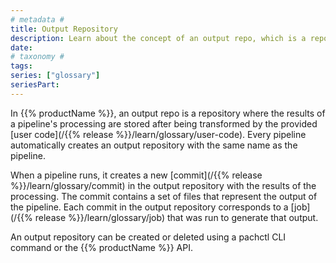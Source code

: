 ```yaml
---
# metadata # 
title: Output Repository
description: Learn about the concept of an output repo, which is a repository where the results of a pipeline's processing are stored after being transformed by the provided user code.
date: 
# taxonomy #
tags:  
series: ["glossary"]
seriesPart:
--- 
```



In {{% productName %}}, an output repo is a repository where the results of a pipeline's processing are stored after being transformed by the provided [user code](/{{% release %}}/learn/glossary/user-code). Every pipeline automatically creates an output repository with the same name as the pipeline.

When a pipeline runs, it creates a new [commit](/{{% release %}}/learn/glossary/commit) in the output repository with the results of the processing. The commit contains a set of files that represent the output of the pipeline. Each commit in the output repository corresponds to a [job](/{{% release %}}/learn/glossary/job) that was run to generate that output.

An output repository can be created or deleted using a pachctl CLI command or the {{% productName %}} API. 